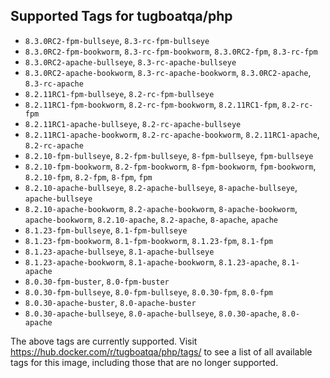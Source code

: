 ## Supported Tags for tugboatqa/php

* `8.3.0RC2-fpm-bullseye`, `8.3-rc-fpm-bullseye`
* `8.3.0RC2-fpm-bookworm`, `8.3-rc-fpm-bookworm`, `8.3.0RC2-fpm`, `8.3-rc-fpm`
* `8.3.0RC2-apache-bullseye`, `8.3-rc-apache-bullseye`
* `8.3.0RC2-apache-bookworm`, `8.3-rc-apache-bookworm`, `8.3.0RC2-apache`, `8.3-rc-apache`
* `8.2.11RC1-fpm-bullseye`, `8.2-rc-fpm-bullseye`
* `8.2.11RC1-fpm-bookworm`, `8.2-rc-fpm-bookworm`, `8.2.11RC1-fpm`, `8.2-rc-fpm`
* `8.2.11RC1-apache-bullseye`, `8.2-rc-apache-bullseye`
* `8.2.11RC1-apache-bookworm`, `8.2-rc-apache-bookworm`, `8.2.11RC1-apache`, `8.2-rc-apache`
* `8.2.10-fpm-bullseye`, `8.2-fpm-bullseye`, `8-fpm-bullseye`, `fpm-bullseye`
* `8.2.10-fpm-bookworm`, `8.2-fpm-bookworm`, `8-fpm-bookworm`, `fpm-bookworm`, `8.2.10-fpm`, `8.2-fpm`, `8-fpm`, `fpm`
* `8.2.10-apache-bullseye`, `8.2-apache-bullseye`, `8-apache-bullseye`, `apache-bullseye`
* `8.2.10-apache-bookworm`, `8.2-apache-bookworm`, `8-apache-bookworm`, `apache-bookworm`, `8.2.10-apache`, `8.2-apache`, `8-apache`, `apache`
* `8.1.23-fpm-bullseye`, `8.1-fpm-bullseye`
* `8.1.23-fpm-bookworm`, `8.1-fpm-bookworm`, `8.1.23-fpm`, `8.1-fpm`
* `8.1.23-apache-bullseye`, `8.1-apache-bullseye`
* `8.1.23-apache-bookworm`, `8.1-apache-bookworm`, `8.1.23-apache`, `8.1-apache`
* `8.0.30-fpm-buster`, `8.0-fpm-buster`
* `8.0.30-fpm-bullseye`, `8.0-fpm-bullseye`, `8.0.30-fpm`, `8.0-fpm`
* `8.0.30-apache-buster`, `8.0-apache-buster`
* `8.0.30-apache-bullseye`, `8.0-apache-bullseye`, `8.0.30-apache`, `8.0-apache`

The above tags are currently supported. Visit https://hub.docker.com/r/tugboatqa/php/tags/ to see a list of all available tags for this image, including those that are no longer supported.
